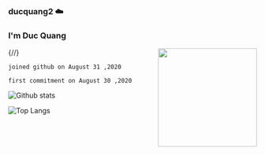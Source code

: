 ### ducquang2 ☁️

<h3>I'm Duc Quang</h3>

{/*<img align='right' src='https://media.giphy.com/media/IwSG1QKOwDjQk/giphy.gif' width='200"'>*/}

```
joined github on August 31 ,2020

first commitment on August 30 ,2020
```

![Github stats](https://github-readme-stats.vercel.app/api?username=ducquang2&show_icons=true&theme=merko)


![Top Langs](https://github-readme-stats.vercel.app/api/top-langs/?username=ducquang2&layout=compact)
